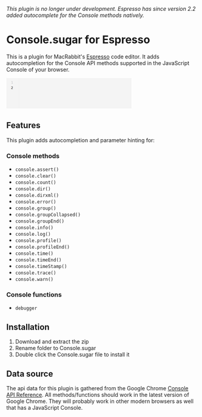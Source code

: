 *This plugin is no longer under development. Espresso has since version 2.2 added autocomplete for the Console methods natively.*

# Console.sugar for Espresso
This is a plugin for MacRabbit's [Espresso](http://macrabbit.com/espresso/) code editor. It adds autocompletion for the Console API methods supported in the JavaScript Console of your browser.

![Demo](Demo/console.gif)

## Features
This plugin adds autocompletion and parameter hinting for:

### Console methods
* `console.assert()`
* `console.clear()`
* `console.count()`
* `console.dir()`
* `console.dirxml()`
* `console.error()`
* `console.group()`
* `console.groupCollapsed()`
* `console.groupEnd()`
* `console.info()`
* `console.log()`
* `console.profile()`
* `console.profileEnd()`
* `console.time()`
* `console.timeEnd()`
* `console.timeStamp()`
* `console.trace()`
* `console.warn()`

### Console functions
* `debugger`

## Installation

1. Download and extract the zip
2. Rename folder to Console.sugar
3. Double click the Console.sugar file to install it

## Data source
The api data for this plugin is gathered from the Google Chrome [Console API Reference](https://developer.chrome.com/devtools/docs/console-api). All methods/functions should work in the latest version of Google Chrome. They will probably work in other modern browsers as well that has a JavaScript Console.
